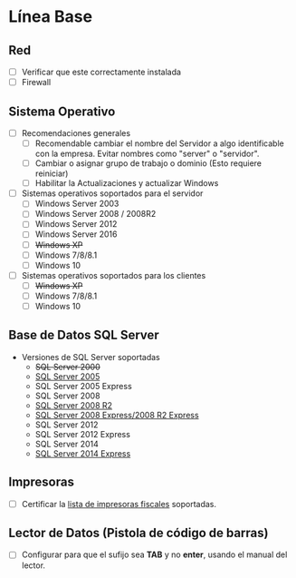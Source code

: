 
# Línea Base

## Red
- [ ] Verificar que este correctamente instalada
- [ ] Firewall

## Sistema Operativo
- [ ] Recomendaciones generales
  - [ ] Recomendable cambiar el nombre del Servidor a algo identificable con la empresa. Evitar nombres como "server" o "servidor".
  - [ ] Cambiar o asignar grupo de trabajo o dominio (Esto requiere reiniciar)
  - [ ] Habilitar la Actualizaciones y actualizar Windows
- [ ] Sistemas operativos soportados para el servidor
  - [ ] Windows Server 2003
  - [ ] Windows Server 2008 / 2008R2
  - [ ] Windows Server 2012
  - [ ] Windows Server 2016
  - [ ] ~~Windows XP~~
  - [ ] Windows 7/8/8.1
  - [ ] Windows 10
- [ ] Sistemas operativos soportados para los clientes
  - [ ] ~~Windows XP~~
  - [ ] Windows 7/8/8.1
  - [ ] Windows 10

## Base de Datos SQL Server
- Versiones de SQL Server soportadas
  - ~~SQL Server 2000~~
  - [SQL Server 2005](SQL_Server/Instalar_SQL_Server_2005.md)
  - SQL Server 2005 Express
  - SQL Server 2008
  - [SQL Server 2008 R2](SQL_Server/Instalar_SQL_Server_2008_R2.md)
  - [SQL Server 2008 Express/2008 R2 Express](SQL_Server/Instalar_SQL_Server_2008Express.md)
  - SQL Server 2012
  - SQL Server 2012 Express
  - SQL Server 2014
  - [SQL Server 2014 Express](SQL_Server/Instalar_SQL_Server_2014.md)

## Impresoras
- [ ] Certificar la [lista de impresoras fiscales](Lista_de_impresoras_Fiscales.md) soportadas.

## Lector de Datos (Pistola de código de barras)
- [ ] Configurar para que el sufijo sea **TAB** y no **enter**, usando el manual del lector.

